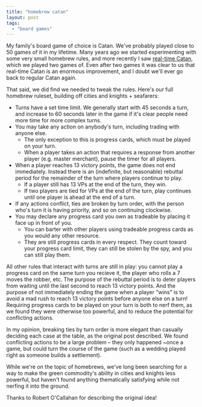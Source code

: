 ```yaml
---
title: "homebrew catan"
layout: post
tags:
  - "board games"
---
```


My family's board game of choice is Catan. We've probably played close to 50 games of it in my lifetime. Many years ago we started experimenting with some very small homebrew rules, and more recently I saw [real-time Catan](https://robert.ocallahan.org/2024/06/real-time-settlers.html), which we played two games of. Even after two games it was clear to us that real-time Catan is an enormous improvement, and I doubt we'll ever go back to regular Catan again.

That said, we did find we needed to tweak the rules. Here's our full homebrew ruleset, building off cities and knights + seafarers:

- Turns have a set time limit. We generally start with 45 seconds a turn, and increase to 60 seconds later in the game if it's clear people need more time for more complex turns.
- You may take any action on anybody's turn, including trading with anyone else.
  - The only exception to this is progress cards, which must be played on your turn.
  - When a player takes an action that requires a response from another player (e.g. master merchant), pause the timer for all players.
- When a player reaches 13 victory points, the game does not end immediately. Instead there is an (indefinite, but reasonable) rebuttal period for the remainder of the turn where players continue to play.
  - If a player still has 13 VPs at the end of the turn, they win.
  - If two players are tied for VPs at the end of the turn, play continues until one player is ahead at the end of a turn.
- If any actions conflict, ties are broken by turn order, with the person who's turn it is having priority, and so on continuing clockwise.
- You may declare any progress card you own as tradeable by placing it face up in front of you.
  - You can barter with other players using tradeable progress cards as you would any other resource.
  - They are still progress cards in every respect. They count toward your progress card limit, they can still be stolen by the spy, and you can still play them.

All other rules that interact with turns are still in play: you cannot play a progress card on the same turn you recieve it, the player who rolls a 7 moves the robber, etc. The purpose of the rebuttal period is to deter players from waiting until the last second to reach 13 victory points. And the purpose of not immediately ending the game when a player "wins" is to avoid a mad rush to reach 13 victory points before anyone else on a turn! Requiring progress cards to be played on your turn is both to nerf them, as we found they were otherwise too powerful, and to reduce the potential for conflicting actions.

In my opinion, breaking ties by turn order is more elegant than casually deciding each case at the table, as the original post described. We found conflicting actions to be a large problem – they only happened ~once a game, but could turn the course of the game (such as a wedding played right as someone builds a settlement).

While we're on the topic of homebrews, we've long been searching for a way to make the green commodity's ability in cities and knights less powerful, but haven't found anything thematically satisfying while not nerfing it into the ground.

Thanks to Robert O'Callahan for describing the original idea!
